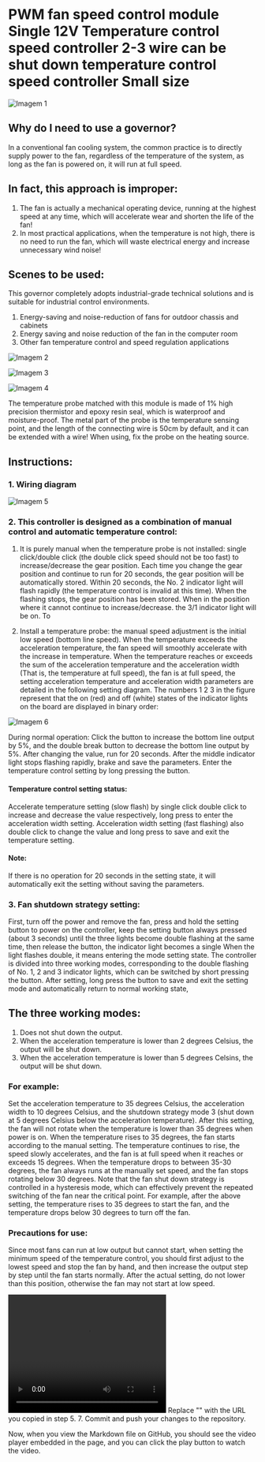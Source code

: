# PWM fan speed control module Single 12V Temperature control speed controller 2-3 wire can be shut down temperature control speed controller Small size

![Imagem 1](/FanController_Imagem1.jpg "Imagem 1")


## Why do I need to use a governor?

In a conventional fan cooling system, the common practice is to directly supply power to the fan, regardless of the temperature of the system, as long as the fan is powered on, it will run at full speed.

## In fact, this approach is improper:

1. The fan is actually a mechanical operating device, running at the highest speed at any time, which will accelerate wear and shorten the life of the fan! 
2. In most practical applications, when the temperature is not high, there is no need to run the fan, which will waste electrical energy and increase unnecessary wind noise!

## Scenes to be used:
This governor completely adopts industrial-grade technical solutions and is suitable for industrial control environments.

1. Energy-saving and noise-reduction of fans for outdoor chassis and cabinets
2. Energy saving and noise reduction of the fan in the computer room
3. Other fan temperature control and speed regulation applications

![Imagem 2](/FanController_Imagem2.jpg "Imagem 2")

![Imagem 3](/FanController_Imagem3.jpg "Imagem 3")

![Imagem 4](/FanController_Imagem4.jpg "Imagem 4")

The temperature probe matched with this module is made of 1% high precision thermistor and epoxy resin seal, which is waterproof and moisture-proof. The metal part of the probe is the temperature sensing point, and the length of the connecting wire is 50cm by default, and it can be extended with a wire! When using, fix the probe on the heating source.

## Instructions:
### 1. Wiring diagram

![Imagem 5](/FanController_Imagem5.jpg "Imagem 5")


### 2. This controller is designed as a combination of manual control and automatic temperature control:

1. It is purely manual when the temperature probe is not installed: single click/double click (the double click speed should not be too fast) to increase/decrease the gear position. Each time you change the gear position and continue to run for 20 seconds, the gear position will be automatically stored. Within 20 seconds, the No. 2 indicator light will flash rapidly (the temperature control is invalid at this time). When the flashing stops, the gear position has been stored. When in the position where it cannot continue to increase/decrease. the 3/1 indicator light will be on. 
To

2. Install a temperature probe: the manual speed adjustment is the initial low speed (bottom line speed). When the temperature exceeds the acceleration temperature, the fan speed will smoothly accelerate with the increase in temperature. When the temperature reaches or exceeds the sum of the acceleration temperature and the acceleration width (That is, the temperature at full speed), the fan is at full speed, the setting acceleration temperature and acceleration width parameters are detailed in the following setting diagram. The numbers 1 2 3 in the figure represent that the on (red) and off (white) states of the indicator lights on the board are displayed in binary order:

![Imagem 6](/FanController_Imagem6.jpg "Imagem 6")


During normal operation: Click the button to increase the bottom line output by 5%, and the double break button to decrease the bottom line output by 5%. After changing the value, run for 20 seconds. After the middle indicator light stops flashing rapidly, brake and save the parameters. Enter the temperature control setting by long pressing the button.

#### Temperature control setting status:
Accelerate temperature setting (slow flash) by single click double click to increase and decrease the value respectively, long press to enter the acceleration width setting. Acceleration width setting (fast flashing) also double click to change the value and long press to save and exit the temperature setting.

#### Note: 
If there is no operation for 20 seconds in the setting state, it will automatically exit the setting without saving the parameters.

### 3. Fan shutdown strategy setting:
First, turn off the power and remove the fan, press and hold the setting button to power on the controller, keep the setting button always pressed (about 3 seconds) until the three lights become double flashing at the same time, then release the button, the indicator light becomes a single When the light flashes double, it means entering the mode setting state. The controller is divided into three working modes, corresponding to the double flashing of No. 1, 2 and 3 indicator lights, which can be switched by short pressing the button. After setting, long press the button to save and exit the setting mode and automatically return to normal working state,

## The three working modes:
1. Does not shut down the output.
2. When the acceleration temperature is lower than 2 degrees Celsius, the output will be shut down.
3. When the acceleration temperature is lower than 5 degrees Celsins, the output will be shut down.

### For example: 
Set the acceleration temperature to 35 degrees Celsius, the acceleration width to 10 degrees Celsius, and the shutdown strategy mode 3 (shut down at 5 degrees Celsius below the acceleration temperature). After this setting, the fan will not rotate when the temperature is lower than 35 degrees when power is on. When the temperature rises to 35 degrees, the fan starts according to the manual setting. The temperature continues to rise, the speed slowly accelerates, and the fan is at full speed when it reaches or exceeds 15 degrees. When the temperature drops to between 35-30 degrees, the fan always runs at the manually set speed, and the fan stops rotating below 30 degrees.
Note that the fan shut down strategy is controlled in a hysteresis mode, which can effectively prevent the repeated switching of the fan near the critical point. For example, after the above setting, the temperature rises to 35 degrees to start the fan, and the temperature drops below 30 degrees to turn off the fan.

### Precautions for use:
Since most fans can run at low output but cannot start, when setting the minimum speed of the temperature control, you should first adjust to the lowest speed and stop the fan by hand, and then increase the output step by step until the fan starts normally. After the actual setting, do not lower than this position, otherwise the fan may not start at low speed.

<video src="<URL of your MP4 file>" width="320" height="240" controls>
  Your browser does not support the video tag.
</video>
Replace "<URL of your MP4 file>" with the URL you copied in step 5.
7. Commit and push your changes to the repository.

Now, when you view the Markdown file on GitHub, you should see the video player embedded in the page, and you can click the play button to watch the video.

[](https://github.com/edilsoncorrea/manuais/blob/main/fancontroller/videoplayback.mp4)




